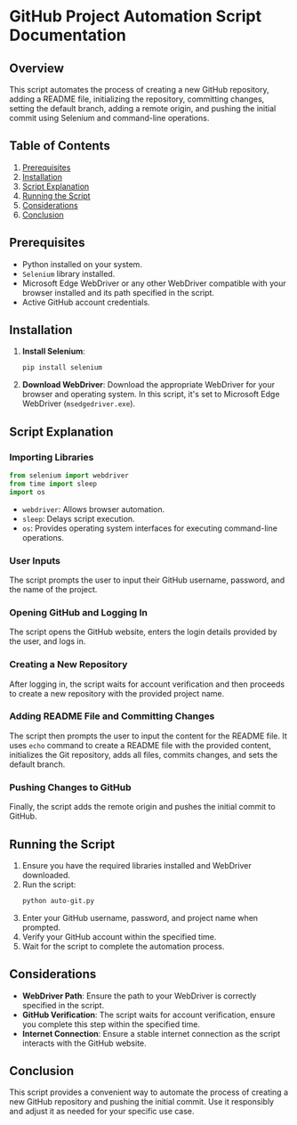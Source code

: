 # GitHub Project Automation Script Documentation

## Overview

This script automates the process of creating a new GitHub repository, adding a README file, initializing the repository, committing changes, setting the default branch, adding a remote origin, and pushing the initial commit using Selenium and command-line operations.

## Table of Contents

1. [Prerequisites](#prerequisites)
2. [Installation](#installation)
3. [Script Explanation](#script-explanation)
4. [Running the Script](#running-the-script)
5. [Considerations](#considerations)
6. [Conclusion](#conclusion)

## Prerequisites

- Python installed on your system.
- `Selenium` library installed.
- Microsoft Edge WebDriver or any other WebDriver compatible with your browser installed and its path specified in the script.
- Active GitHub account credentials.

## Installation

1. **Install Selenium**:
   ```bash
   pip install selenium
   ```

2. **Download WebDriver**:
   Download the appropriate WebDriver for your browser and operating system. In this script, it's set to Microsoft Edge WebDriver (`msedgedriver.exe`).

## Script Explanation

### Importing Libraries

```python
from selenium import webdriver
from time import sleep
import os
```

- `webdriver`: Allows browser automation.
- `sleep`: Delays script execution.
- `os`: Provides operating system interfaces for executing command-line operations.

### User Inputs

The script prompts the user to input their GitHub username, password, and the name of the project.

### Opening GitHub and Logging In

The script opens the GitHub website, enters the login details provided by the user, and logs in.

### Creating a New Repository

After logging in, the script waits for account verification and then proceeds to create a new repository with the provided project name.

### Adding README File and Committing Changes

The script then prompts the user to input the content for the README file. It uses `echo` command to create a README file with the provided content, initializes the Git repository, adds all files, commits changes, and sets the default branch.

### Pushing Changes to GitHub

Finally, the script adds the remote origin and pushes the initial commit to GitHub.

## Running the Script

1. Ensure you have the required libraries installed and WebDriver downloaded.
2. Run the script:
   ```bash
   python auto-git.py
   ```
3. Enter your GitHub username, password, and project name when prompted.
4. Verify your GitHub account within the specified time.
5. Wait for the script to complete the automation process.

## Considerations

- **WebDriver Path**: Ensure the path to your WebDriver is correctly specified in the script.
- **GitHub Verification**: The script waits for account verification, ensure you complete this step within the specified time.
- **Internet Connection**: Ensure a stable internet connection as the script interacts with the GitHub website.

## Conclusion

This script provides a convenient way to automate the process of creating a new GitHub repository and pushing the initial commit. Use it responsibly and adjust it as needed for your specific use case.